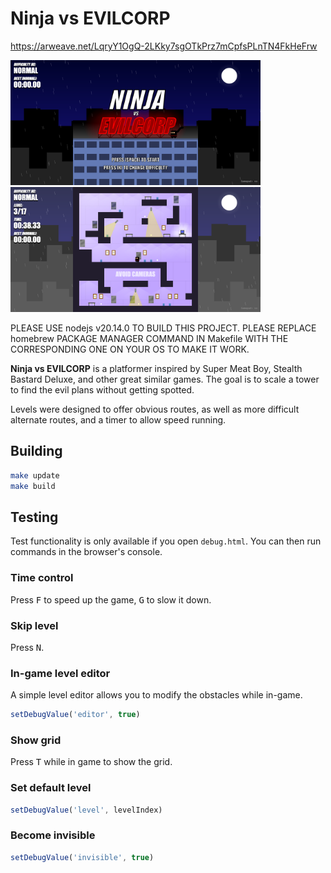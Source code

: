 # Ninja vs EVILCORP

https://arweave.net/LqryY1OgQ-2LKky7sgOTkPrz7mCpfsPLnTN4FkHeFrw

<img src="/assets/main-menu-1600x800.png" width="400"> <img src="/assets/gameplay-1-1600x800.png" width="400">

PLEASE USE nodejs v20.14.0 TO BUILD THIS PROJECT.
PLEASE REPLACE homebrew PACKAGE MANAGER COMMAND IN Makefile WITH THE CORRESPONDING ONE ON YOUR OS TO MAKE IT WORK.

**Ninja vs EVILCORP** is a platformer inspired by Super Meat Boy, Stealth Bastard Deluxe, and other great similar games.
The goal is to scale a tower to find the evil plans without getting spotted.

Levels were designed to offer obvious routes, as well as more difficult alternate routes, and a timer to allow speed running.

## Building

```sh
make update
make build
```

## Testing

Test functionality is only available if you open `debug.html`.
You can then run commands in the browser's console.

### Time control

Press <kbd>F</kbd> to speed up the game, <kbd>G</kbd> to slow it down.

### Skip level

Press <kbd>N</kbd>.

### In-game level editor

A simple level editor allows you to modify the obstacles while in-game.

```javascript
setDebugValue('editor', true)
```

### Show grid

Press <kbd>T</kbd> while in game to show the grid.

### Set default level

```javascript
setDebugValue('level', levelIndex)
```

### Become invisible

```javascript
setDebugValue('invisible', true)
```
